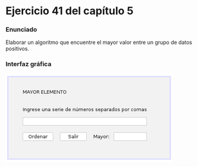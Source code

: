 # Ejercicio 41 del capítulo 5

### Enunciado
Elaborar un algoritmo que encuentre el mayor valor entre un grupo de datos positivos.

### Interfaz gráfica
![Imagen de la interfaz gráfica](./gui.png)
